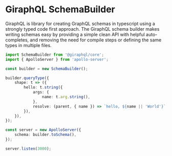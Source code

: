 # GiraphQL SchemaBuilder

GiraphQL is library for creating GraphQL schemas in typescript using a strongly typed code first
approach. The GiraphQL schema builder makes writing schemas easy by providing a simple clean API
with helpful auto-completes, and removing the need for compile steps or defining the same types in
multiple files.

```typescript
import SchemaBuilder from '@giraphql/core';
import { ApolloServer } from 'apollo-server';

const builder = new SchemaBuilder();

builder.queryType({
    shape: t => ({
        hello: t.string({
            args: {
                name: t.arg.string(),
            },
            resolve: (parent, { name }) => `hello, ${name || 'World'}`,
        }),
    }),
});

const server = new ApolloServer({
    schema: builder.toSchema(),
});

server.listen(3000);
```
